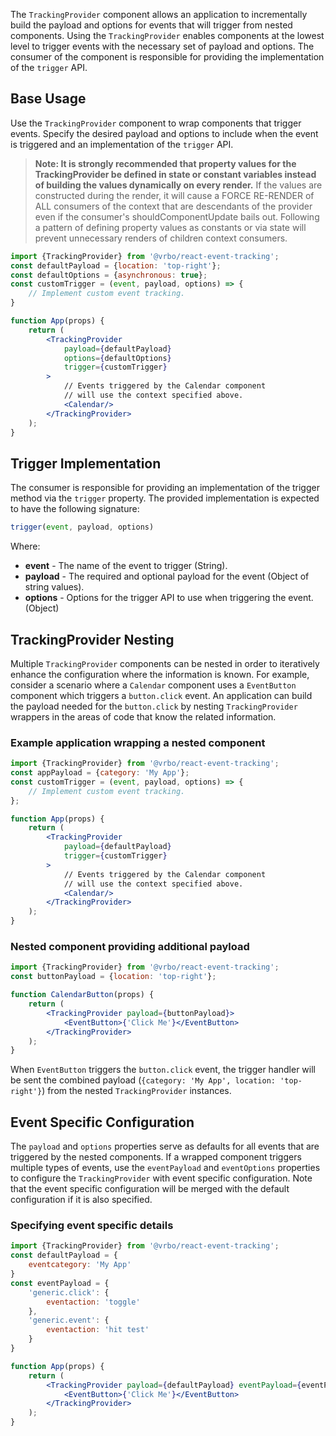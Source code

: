 The `TrackingProvider` component allows an application to incrementally build the payload and options for events that will trigger from nested components. Using the `TrackingProvider` enables components at the lowest level to trigger events with the necessary set of payload and options. The consumer of the component is responsible for providing the implementation of the `trigger` API.

## Base Usage

Use the `TrackingProvider` component to wrap components that trigger events. Specify the desired payload and options to include when the event is triggered and an implementation of the `trigger` API.

> **Note: It is strongly recommended that property values for the TrackingProvider be defined in state or constant variables instead of building the values dynamically on every render.**  If the values are constructed during the render, it will cause a FORCE RE-RENDER of ALL consumers of the context that are descendants of the provider even if the consumer's shouldComponentUpdate bails out. Following a pattern of defining property values as constants or via state will prevent unnecessary renders of children context consumers.

```jsx
import {TrackingProvider} from '@vrbo/react-event-tracking';
const defaultPayload = {location: 'top-right'};
const defaultOptions = {asynchronous: true};
const customTrigger = (event, payload, options) => {
    // Implement custom event tracking.
}

function App(props) {
    return (
        <TrackingProvider
            payload={defaultPayload}
            options={defaultOptions}
            trigger={customTrigger}
        >
            // Events triggered by the Calendar component
            // will use the context specified above.
            <Calendar/>
        </TrackingProvider>
    );
}
```

## Trigger Implementation

The consumer is responsible for providing an implementation of the trigger method via the `trigger` property. The provided implementation is expected to have the following signature:

```javascript
trigger(event, payload, options)
```

Where:

- **event** - The name of the event to trigger (String).
- **payload** - The required and optional payload for the event (Object of string values).
- **options** - Options for the trigger API to use when triggering the event. (Object)

## TrackingProvider Nesting

Multiple `TrackingProvider` components can be nested in order to iteratively enhance the configuration where the information is known. For example, consider a scenario where a `Calendar` component uses a `EventButton` component which triggers a `button.click` event. An application can build the payload needed for the `button.click` by nesting `TrackingProvider` wrappers in the areas of code that know the related information.

### Example application wrapping a nested component

```jsx
import {TrackingProvider} from '@vrbo/react-event-tracking';
const appPayload = {category: 'My App'};
const customTrigger = (event, payload, options) => {
    // Implement custom event tracking.
};

function App(props) {
    return (
        <TrackingProvider
            payload={defaultPayload}
            trigger={customTrigger}
        >
            // Events triggered by the Calendar component
            // will use the context specified above.
            <Calendar/>
        </TrackingProvider>
    );
}
```

### Nested component providing additional payload

```jsx
import {TrackingProvider} from '@vrbo/react-event-tracking';
const buttonPayload = {location: 'top-right'};

function CalendarButton(props) {
    return (
        <TrackingProvider payload={buttonPayload}>
            <EventButton>{'Click Me'}</EventButton>
        </TrackingProvider>
    );
}
```

When `EventButton` triggers the `button.click` event, the trigger handler will be sent the combined payload (`{category: 'My App', location: 'top-right'}`) from the nested `TrackingProvider` instances.

## Event Specific Configuration

The `payload` and `options` properties serve as defaults for all events that are triggered by the nested components. If a wrapped component triggers multiple types of events, use the `eventPayload` and `eventOptions` properties to configure the `TrackingProvider` with event specific configuration. Note that the event specific configuration will be merged with the default configuration if it is also specified.

### Specifying event specific details

```jsx
import {TrackingProvider} from '@vrbo/react-event-tracking';
const defaultPayload = {
    eventcategory: 'My App'
}
const eventPayload = {
    'generic.click': {
        eventaction: 'toggle'
    },
    'generic.event': {
        eventaction: 'hit test'
    }
}

function App(props) {
    return (
        <TrackingProvider payload={defaultPayload} eventPayload={eventPayload}>
            <EventButton>{'Click Me'}</EventButton>
        </TrackingProvider>
    );
}
```
